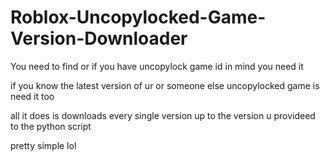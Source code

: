 # Roblox-Uncopylocked-Game-Version-Downloader

You need to find or if you have uncopylock game id in mind you need it

if you know the latest version of ur or someone else uncopylocked game is need it too

all it does is downloads every single version up to the version u provideed to the python script

pretty simple lol
